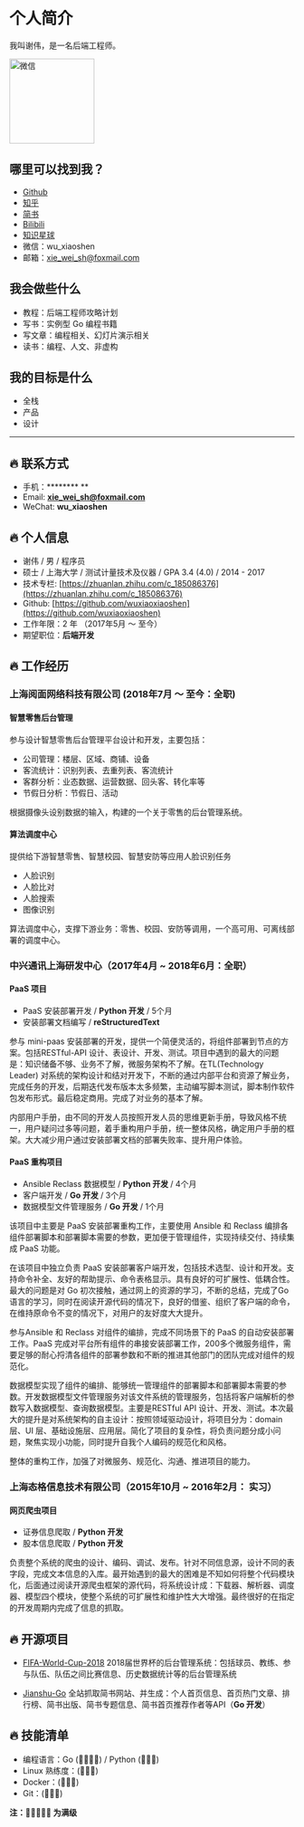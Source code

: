 # 个人简介

我叫谢伟，是一名后端工程师。


<img src="http://ww1.sinaimg.cn/large/741fdb86gy1fwpjovrs0zj20by0by3z1.jpg" width = "150" height = "150" alt="微信" align=center />




## 哪里可以找到我？

- [Github](https://github.com/wuxiaoxiaoshen)
- [知乎](https://www.zhihu.com/people/wu-xiao-shen-16/activities)
- [简书](https://www.jianshu.com/u/58f0817209aa)
- [Bilibili](https://space.bilibili.com/10056291/#/)
- [知识星球]()
- 微信：wu_xiaoshen
- 邮箱：xie_wei_sh@foxmail.com

## 我会做些什么

- 教程：后端工程师攻略计划
- 写书：实例型 Go 编程书籍
- 写文章：编程相关、幻灯片演示相关
- 读书：编程、人文、非虚构


## 我的目标是什么

- 全栈
- 产品
- 设计

----



## :fire: 联系方式

- 手机：********
**
- Email: **xie_wei_sh@foxmail.com**
- WeChat: **wu_xiaoshen**

## :fire: 个人信息

- 谢伟 / 男 / 程序员
- 硕士 / 上海大学 / 测试计量技术及仪器 / GPA 3.4 (4.0) / 2014 - 2017
- 技术专栏: [https://zhuanlan.zhihu.com/c_185086376](https://zhuanlan.zhihu.com/c_185086376)
- Github: [https://github.com/wuxiaoxiaoshen](https://github.com/wuxiaoxiaoshen)
- 工作年限：2 年 （2017年5月 ～ 至今）
- 期望职位：**后端开发**

## :fire: 工作经历

### 上海阅面网络科技有限公司 (2018年7月 ～ 至今：全职)

#### 智慧零售后台管理

参与设计智慧零售后台管理平台设计和开发，主要包括：

- 公司管理：楼层、区域、商铺、设备
- 客流统计：识别列表、去重列表、客流统计
- 客群分析：业态数据、运营数据、回头客、转化率等
- 节假日分析：节假日、活动

根据摄像头设别数据的输入，构建的一个关于零售的后台管理系统。

#### 算法调度中心

提供给下游智慧零售、智慧校园、智慧安防等应用人脸识别任务

- 人脸识别
- 人脸比对
- 人脸搜索
- 图像识别

算法调度中心，支撑下游业务：零售、校园、安防等调用，一个高可用、可离线部署的调度中心。



### 中兴通讯上海研发中心（2017年4月 ~ 2018年6月：全职）

#### PaaS 项目

- PaaS 安装部署开发 / **Python 开发** / 5个月
- 安装部署文档编写 / **reStructuredText**

参与 mini-paas 安装部署的开发，提供一个简便灵活的，将组件部署到节点的方案。包括RESTful-API 设计、表设计、开发、测试。项目中遇到的最大的问题是：知识储备不够、业务不了解，微服务架构不了解。在TL(Technology Leader) 对系统的架构设计和结对开发下，不断的通过内部平台和资源了解业务，完成任务的开发，后期迭代发布版本太多频繁，主动编写脚本测试，脚本制作软件包发布形式。最后稳定商用。完成了对业务的基本了解。

内部用户手册，由不同的开发人员按照开发人员的思维更新手册，导致风格不统一，用户疑问过多等问题，着手重构用户手册，统一整体风格，确定用户手册的框架。大大减少用户通过安装部署文档的部署失败率、提升用户体验。

#### PaaS 重构项目

- Ansible Reclass 数据模型 / **Python 开发** / 4个月
- 客户端开发  / **Go 开发** / 3个月
- 数据模型文件管理服务 / **Go 开发** / 1个月

该项目中主要是 PaaS 安装部署重构工作，主要使用 Ansible 和 Reclass 编排各组件部署脚本和部署脚本需要的参数，更加便于管理组件，实现持续交付、持续集成 PaaS 功能。

在该项目中独立负责 PaaS 安装部署客户端开发，包括技术选型、设计和开发。支持命令补全、友好的帮助提示、命令表格显示。具有良好的可扩展性、低耦合性。最大的问题是对 Go 初次接触，通过网上的资源的学习，不断的总结，完成了Go 语言的学习，同时在阅读开源代码的情况下，良好的借鉴、组织了客户端的命令，在维持原命令不变的情况下，对用户的友好度大大提升。


参与Ansible 和 Reclass 对组件的编排，完成不同场景下的 PaaS 的自动安装部署工作。PaaS 完成对平台所有组件的串接安装部署工作，200多个微服务组件，需要足够的耐心捋清各组件的部署参数和不断的推进其他部门的团队完成对组件的规范化。

数据模型实现了组件的编排、能够统一管理组件的部署脚本和部署脚本需要的参数。开发数据模型文件管理服务对该文件系统的管理服务，包括将客户端解析的参数写入数据模型、查询数据模型。主要是RESTful API 设计、开发、测试。本次最大的提升是对系统架构的自主设计：按照领域驱动设计，将项目分为：domain层、UI 层、基础设施层、应用层。简化了项目的复杂性，将负责问题分成小问题，聚焦实现小功能，同时提升自我个人编码的规范化和风格。

整体的重构工作，加强了对微服务、规范化、沟通、推进项目的能力。

### 上海态格信息技术有限公司（2015年10月 ~ 2016年2月： 实习）

#### 网页爬虫项目

- 证券信息爬取 / **Python 开发**
- 股本信息爬取 / **Python 开发**


负责整个系统的爬虫的设计、编码、调试、发布。针对不同信息源，设计不同的表字段，完成文本信息的入库。最开始遇到的最大的困难是不知如何将整个代码模块化，后面通过阅读开源爬虫框架的源代码，将系统设计成：下载器、解析器、调度器、模型四个模块，使整个系统的可扩展性和维护性大大增强。最终很好的在指定的开发周期内完成了信息的抓取。





## :fire: 开源项目

- [FIFA-World-Cup-2018](https://github.com/GopherCoder/FIFA-World-Cup)
     2018届世界杯的后台管理系统：包括球员、教练、参与队伍、队伍之间比赛信息、历史数据统计等的后台管理系统

- [Jianshu-Go](https://github.com/wuxiaoxiaoshen/Jianshu-go)
     全站抓取简书网站、并生成：个人首页信息、首页热门文章、排行榜、简书出版、简书专题信息、简书首页推荐作者等API（**Go 开发**）


## :fire: 技能清单



- 编程语言：Go (:star2::star2::star2::star2:) / Python (:star2::star2::star2:) 
- Linux 熟练度：(:star2::star2::star2:)
- Docker：(:star2::star2::star2:)
- Git：(:star2::star2::star2:)




**注：:star2::star2::star2::star2::star2: 为满级**

